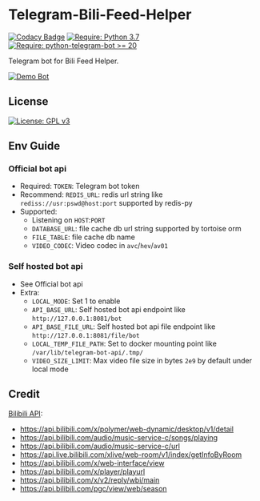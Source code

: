 # Telegram-Bili-Feed-Helper
[![Codacy Badge](https://api.codacy.com/project/badge/Grade/ee65189aead04bfda4aa6ac79f798628)](https://www.codacy.com/manual/simonsmh/telegram-bili-feed-helper?utm_source=github.com&amp;utm_medium=referral&amp;utm_content=simonsmh/telegram-bili-feed-helper&amp;utm_campaign=Badge_Grade)
[![Require: Python 3.7](https://img.shields.io/badge/Python-3.7-blue)](https://www.python.org/)
[![Require: python-telegram-bot >= 20](https://img.shields.io/badge/python--telegram--bot-%3E%3D%2020-blue)](https://github.com/python-telegram-bot/python-telegram-bot)

Telegram bot for Bili Feed Helper.

[![Demo Bot](https://img.shields.io/badge/Demo-Bot-green)](https://t.me/bilifeedbot)

## License

[![License: GPL v3](https://img.shields.io/badge/License-GPL%20v3-blue)](https://www.gnu.org/licenses/gpl-3.0)

## Env Guide

### Official bot api
- Required: `TOKEN`: Telegram bot token
- Recommend: `REDIS_URL`: redis url string like `rediss://usr:pswd@host:port` supported by redis-py
- Supported: 
  - Listening on `HOST`:`PORT`
  - `DATABASE_URL`: file cache db url string supported by tortoise orm
  - `FILE_TABLE`: file cache db name
  - `VIDEO_CODEC`: Video codec in `avc`/`hev`/`av01`

### Self hosted bot api
- See Official bot api
- Extra:
  - `LOCAL_MODE`: Set 1 to enable
  - `API_BASE_URL`: Self hosted bot api endpoint like `http://127.0.0.1:8081/bot`
  - `API_BASE_FILE_URL`: Self hosted bot api file endpoint like `http://127.0.0.1:8081/file/bot`
  - `LOCAL_TEMP_FILE_PATH`: Set to docker mounting point like `/var/lib/telegram-bot-api/.tmp/`
  - `VIDEO_SIZE_LIMIT`: Max video file size in bytes `2e9` by default under local mode


## Credit

[Bilibili API](https://github.com/Nemo2011/bilibili-api): 
- https://api.bilibili.com/x/polymer/web-dynamic/desktop/v1/detail
- https://api.bilibili.com/audio/music-service-c/songs/playing
- https://api.bilibili.com/audio/music-service-c/url
- https://api.live.bilibili.com/xlive/web-room/v1/index/getInfoByRoom
- https://api.bilibili.com/x/web-interface/view
- https://api.bilibili.com/x/player/playurl
- https://api.bilibili.com/x/v2/reply/wbi/main
- https://api.bilibili.com/pgc/view/web/season
